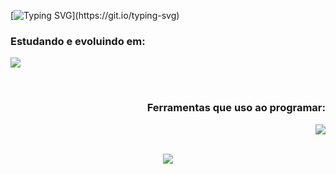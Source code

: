 
[![Typing SVG](https://readme-typing-svg.demolab.com?font=Micro+5&size=70&duration=4000&pause=1000&color=40F72C&center=true&vCenter=true&random=false&width=1100&height=100&lines=Hello%2C+I'm+Lucas+Almeida;I'm+a+Computer+Engineer+Student+at+UFBA;I+love+technology%2C+programming%2C+games%2C+A.I.+etc;Nice+to+meet+you!)](https://git.io/typing-svg)

### Estudando e evoluindo em:
<p align="left">
  <a href="https://skillicons.dev">
    <img src="https://skillicons.dev/icons?i=cpp,python,html,css,js,flutter" />
  </a>
</p>

<br>

<h3 align="right">Ferramentas que uso ao programar:</h3>

<p align="right">
  <a href="https://skillicons.dev">
    <img src="https://skillicons.dev/icons?i=git,github,vscode,androidstudio,discord" />
  </a>
</p>

<br>

<div align="center">
<a href="https://github.com/lucas-almeida-1/lucas-almeida-1/assets/109558965/41f5b334-dadd-4a64-82ac-d4638b647117" target="Avatar pensativo"><img src="https://github.com/lucas-almeida-1/lucas-almeida-1/assets/109558965/41f5b334-dadd-4a64-82ac-d4638b647117"</a>
</div>

